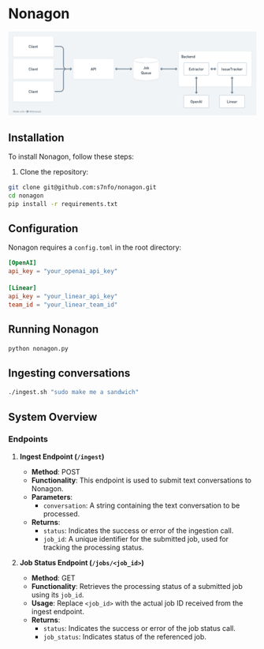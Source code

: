 # Nonagon

![Nonagon Architecture](/diagram.png)

## Installation

To install Nonagon, follow these steps:

1. Clone the repository:
```bash
git clone git@github.com:s7nfo/nonagon.git
cd nonagon
pip install -r requirements.txt
```

## Configuration

Nonagon requires a `config.toml` in the root directory:

```toml
[OpenAI]
api_key = "your_openai_api_key"

[Linear]
api_key = "your_linear_api_key"
team_id = "your_linear_team_id"
```

## Running Nonagon

```bash
python nonagon.py
```

## Ingesting conversations

```bash
./ingest.sh "sudo make me a sandwich"
```

## System Overview

### Endpoints

1. **Ingest Endpoint (`/ingest`)**

   - **Method**: POST
   - **Functionality**: This endpoint is used to submit text conversations to Nonagon.
   - **Parameters**:
     - `conversation`: A string containing the text conversation to be processed.
   - **Returns**:
     - `status`: Indicates the success or error of the ingestion call.
     - `job_id`: A unique identifier for the submitted job, used for tracking the processing status.

2. **Job Status Endpoint (`/jobs/<job_id>`)**

   - **Method**: GET
   - **Functionality**: Retrieves the processing status of a submitted job using its `job_id`.
   - **Usage**: Replace `<job_id>` with the actual job ID received from the ingest endpoint.
   - **Returns**:
     - `status`: Indicates the success or error of the job status call.
     - `job_status`: Indicates status of the referenced job.